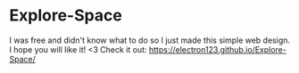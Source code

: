 # Explore-Space

I was free and didn't know what to do so I just made this simple web design. I hope you will like it! <3
Check it out: 
https://electron123.github.io/Explore-Space/
